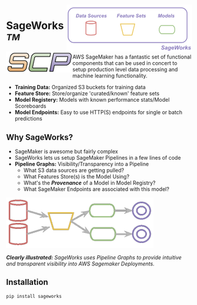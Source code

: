 <img align="right" src="docs/images/sageworks.png" width="340">
<img align="left" src="docs/images/scp.png" width="180">

# SageWorks<sup><i>TM</i></sup>

AWS SageMaker has a fantastic set of functional components that can be used in concert to setup production level data processing and machine learning functionality.

- **Training Data:** Organized S3 buckets for training data
- **Feature Store:** Store/organize 'curated/known' feature sets
- **Model Registery:** Models with known performance stats/Model Scoreboards
- **Model Endpoints:** Easy to use HTTP(S) endpoints for single or batch predictions


## Why SageWorks?

- SageMaker is awesome but fairly complex
- SageWorks lets us setup SageMaker Pipelines in a few lines of code
- **Pipeline Graphs:** Visibility/Transparency into a Pipeline
    - What S3 data sources are getting pulled?
    - What Features Store(s) is the Model Using?
    - What's the ***Provenance*** of a Model in Model Registry?
    - What SageMaker Endpoints are associated with this model?

<img src="docs/images/graph_representation.png" width="400">

<i><b> Clearly illustrated:</b> SageWorks uses Pipeline Graphs to provide intuitive and transparent visibility into AWS Sagemaker Deployments.</i>


    
## Installation
```
pip install sageworks
```
